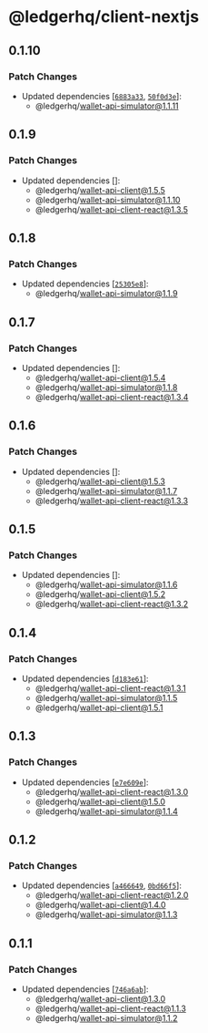 # @ledgerhq/client-nextjs

## 0.1.10

### Patch Changes

- Updated dependencies [[`6883a33`](https://github.com/LedgerHQ/wallet-api/commit/6883a33467bb087be8ca3f35252ca9ed5f3aaa0a), [`50f0d3e`](https://github.com/LedgerHQ/wallet-api/commit/50f0d3e1d0159d41132fed20445697c678eb9503)]:
  - @ledgerhq/wallet-api-simulator@1.1.11

## 0.1.9

### Patch Changes

- Updated dependencies []:
  - @ledgerhq/wallet-api-client@1.5.5
  - @ledgerhq/wallet-api-simulator@1.1.10
  - @ledgerhq/wallet-api-client-react@1.3.5

## 0.1.8

### Patch Changes

- Updated dependencies [[`25305e8`](https://github.com/LedgerHQ/wallet-api/commit/25305e8153fc0ad534be41839e5e76411731d8a2)]:
  - @ledgerhq/wallet-api-simulator@1.1.9

## 0.1.7

### Patch Changes

- Updated dependencies []:
  - @ledgerhq/wallet-api-client@1.5.4
  - @ledgerhq/wallet-api-simulator@1.1.8
  - @ledgerhq/wallet-api-client-react@1.3.4

## 0.1.6

### Patch Changes

- Updated dependencies []:
  - @ledgerhq/wallet-api-client@1.5.3
  - @ledgerhq/wallet-api-simulator@1.1.7
  - @ledgerhq/wallet-api-client-react@1.3.3

## 0.1.5

### Patch Changes

- Updated dependencies []:
  - @ledgerhq/wallet-api-simulator@1.1.6
  - @ledgerhq/wallet-api-client@1.5.2
  - @ledgerhq/wallet-api-client-react@1.3.2

## 0.1.4

### Patch Changes

- Updated dependencies [[`d183e61`](https://github.com/LedgerHQ/wallet-api/commit/d183e61bd70b72a56d8fe293fcaaac0cd918bbbd)]:
  - @ledgerhq/wallet-api-client-react@1.3.1
  - @ledgerhq/wallet-api-simulator@1.1.5
  - @ledgerhq/wallet-api-client@1.5.1

## 0.1.3

### Patch Changes

- Updated dependencies [[`e7e609e`](https://github.com/LedgerHQ/wallet-api/commit/e7e609e23203357b1d31927c860e33a37bcae9a8)]:
  - @ledgerhq/wallet-api-client-react@1.3.0
  - @ledgerhq/wallet-api-client@1.5.0
  - @ledgerhq/wallet-api-simulator@1.1.4

## 0.1.2

### Patch Changes

- Updated dependencies [[`a466649`](https://github.com/LedgerHQ/wallet-api/commit/a4666492fe8312f8fdfca135e30afc5d34cae865), [`0bd66f5`](https://github.com/LedgerHQ/wallet-api/commit/0bd66f57e23e0f5704e2b780bd8e6eae7b1eba25)]:
  - @ledgerhq/wallet-api-client-react@1.2.0
  - @ledgerhq/wallet-api-client@1.4.0
  - @ledgerhq/wallet-api-simulator@1.1.3

## 0.1.1

### Patch Changes

- Updated dependencies [[`746a6ab`](https://github.com/LedgerHQ/wallet-api/commit/746a6ab9e2e826625d41d5df3d516ffe30b3941d)]:
  - @ledgerhq/wallet-api-client@1.3.0
  - @ledgerhq/wallet-api-client-react@1.1.3
  - @ledgerhq/wallet-api-simulator@1.1.2

